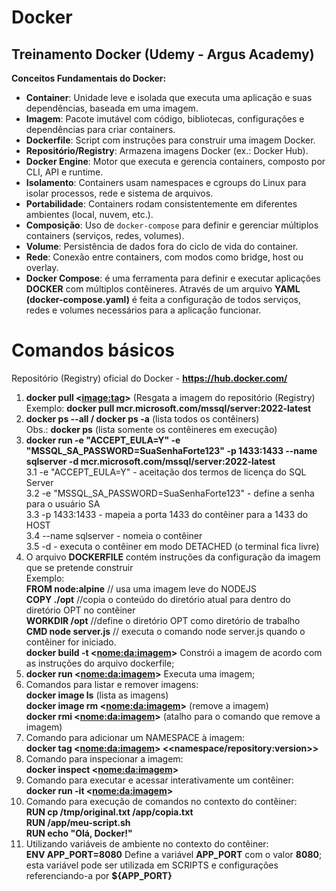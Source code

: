 # Docker
## Treinamento Docker (Udemy - Argus Academy)

**Conceitos Fundamentais do Docker:**

- **Container**: Unidade leve e isolada que executa uma aplicação e suas dependências, baseada em uma imagem.
- **Imagem**: Pacote imutável com código, bibliotecas, configurações e dependências para criar containers.
- **Dockerfile**: Script com instruções para construir uma imagem Docker.
- **Repositório/Registry**: Armazena imagens Docker (ex.: Docker Hub).
- **Docker Engine**: Motor que executa e gerencia containers, composto por CLI, API e runtime.
- **Isolamento**: Containers usam namespaces e cgroups do Linux para isolar processos, rede e sistema de arquivos.
- **Portabilidade**: Containers rodam consistentemente em diferentes ambientes (local, nuvem, etc.).
- **Composição**: Uso de `docker-compose` para definir e gerenciar múltiplos containers (serviços, redes, volumes).
- **Volume**: Persistência de dados fora do ciclo de vida do container.
- **Rede**: Conexão entre containers, com modos como bridge, host ou overlay.
- **Docker Compose**: é uma ferramenta para definir e executar aplicações **DOCKER** com múltiplos contêineres. Através de um arquivo **YAML (docker-compose.yaml)** é feita a configuração de todos serviços, redes e volumes necessários para a aplicação funcionar.  

# Comandos básicos  
Repositório (Registry) oficial do Docker - **https://hub.docker.com/**
1. **docker pull <<image:tag>>**  (Resgata a imagem do repositório (Registry)
Exemplo:     **docker pull mcr.microsoft.com/mssql/server:2022-latest**  
2. **docker ps --all / docker ps -a** (lista todos os contêiners)  
Obs.: **docker ps** (lista somente os contêineres em execução)    
3. **docker run -e "ACCEPT_EULA=Y" -e "MSSQL_SA_PASSWORD=SuaSenhaForte123" -p 1433:1433 --name sqlserver -d mcr.microsoft.com/mssql/server:2022-latest**  
   3.1 -e "ACCEPT_EULA=Y" - aceitação dos termos de licença do SQL Server  
   3.2 -e "MSSQL_SA_PASSWORD=SuaSenhaForte123" - define a senha para o usuário SA  
   3.3 -p 1433:1433 - mapeia a porta 1433 do contêiner para a 1433 do HOST  
   3.4 --name sqlserver - nomeia o contêiner  
   3.5 -d - executa o contêiner em modo DETACHED (o terminal fica livre)
4. O arquivo **DOCKERFILE** contém instruções da configuração da imagem que se pretende construir  
   Exemplo:  
   **FROM node:alpine** // usa uma imagem leve do NODEJS    
   **COPY ./opt** //copia o conteúdo do diretório atual para dentro do diretório OPT no contêiner    
   **WORKDIR /opt** //define o diretório OPT como diretório de trabalho    
   **CMD node server.js** // executa o comando node server.js quando o contêiner for iniciado.  
   **docker build -t <<nome:da:imagem>>**  Constrói a imagem de acordo com as instruções do arquivo dockerfile;
5. **docker run <<nome:da:imagem>>** Executa uma imagem;
6. Comandos para listar e remover imagens:  
   **docker image ls** (lista as imagens)  
   **docker image rm <<nome:da:imagem>>** (remove a imagem)  
   **docker rmi <<nome:da:imagem>>** (atalho para o comando que remove a imagem)
7. Comando para adicionar um NAMESPACE à imagem:  
   **docker tag <<nome:da:imagem>> <<namespace/repository:version>>**
8. Comando para inspecionar a imagem:  
   **docker inspect <<nome:da:imagem>>**
9. Comando para executar e acessar interativamente um contêiner:  
   **docker run -it <<nome:da:imagem>>**
10. Comando para execução de comandos no contexto do contêiner:  
    **RUN cp /tmp/original.txt /app/copia.txt**  
    **RUN /app/meu-script.sh**  
    **RUN echo "Olá, Docker!"**  
11. Utilizando variáveis de ambiente no contexto do contêiner:  
    **ENV APP_PORT=8080** Define a variável **APP_PORT** com o valor **8080**; esta variável pode ser utilizada em SCRIPTS e configurações referenciando-a por **${APP_PORT}**



 
